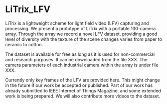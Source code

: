 # LiTrix_LFV
LiTrix is a lightweight scheme for light field video (LFV) capturing and processing. We present a prototype of LiTrix with a portable 100-camera array. Through the array we record a novel LFV dataset, providing a good level of diversity with the texture of the scene changes varies from paper to ceramic to cotton.

The dataset is available for free as long as it is used for non-commercial and research purposes. It can be downloaded from the file XXX. The camera parameters of each industrial camera within the array is under file XXX.

Currently only key frames of the LFV are provided here. This might change in the future if our work be accepted or published. Part of our work has already submitted to IEEE Internet of Things Magazine, and some extended work is being prepared. We will also contribute more videos to the dataset.
